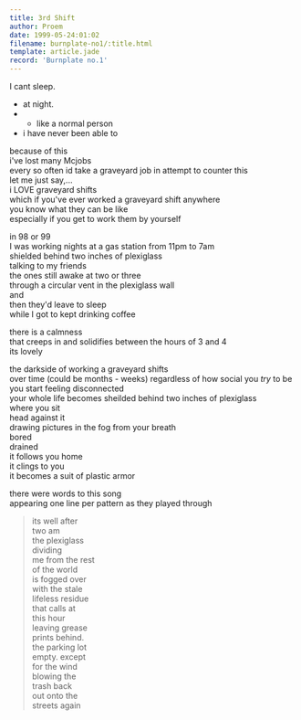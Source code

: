 ```yaml
---
title: 3rd Shift
author: Proem
date: 1999-05-24:01:02
filename: burnplate-no1/:title.html
template: article.jade
record: 'Burnplate no.1'
---
```

I cant sleep.  

- at night.  
- - like a normal person  
- i have never been able to  

because of this  
i've lost many Mcjobs  
every so often id take a graveyard job in attempt to counter this  
let me just say,...  
i LOVE graveyard shifts  
which if you've ever worked a graveyard shift anywhere  
you know what they can be like  
especially if you get to work them by yourself  

in 98 or 99  
I was working nights at a gas station from 11pm to 7am  
shielded behind two inches of plexiglass  
talking to my friends  
the ones still awake at two or three  
through a circular vent in the plexiglass wall  
and  
then they'd leave to sleep  
while I got to kept drinking coffee  

there is a calmness  
that creeps in and solidifies between the hours of 3 and 4  
its lovely  

the darkside of working a graveyard shifts  
over time  (could be months - weeks)
regardless of how social you _try_ to be  
you start feeling disconnected  
your whole life becomes sheilded behind two inches of plexiglass  
where you sit  
head against it  
drawing pictures in the fog from your breath  
bored  
drained  
it follows you home  
it clings to you  
it becomes a suit of plastic armor  

there were words to this song  
appearing one line per pattern as they played through  

> its well after  
two am  
the plexiglass  
dividing  
me from the rest  
of the world  
is fogged over  
with the stale  
lifeless residue  
that calls at  
this hour  
leaving grease  
prints behind.  
the parking lot  
empty. except  
for the wind  
blowing the  
trash back  
out onto the  
streets again  
